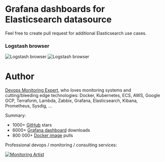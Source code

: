 # Grafana dashboards for Elasticsearch datasource

Feel free to create pull request for additional Elasticsearch use cases.

### Logstash browser

![Logstash browser](https://raw.githubusercontent.com/monitoringartist/grafana-elasticsearch-dashboards/master/logstash/logstash-browser-error.png)
![Logstash browser](https://raw.githubusercontent.com/monitoringartist/grafana-elasticsearch-dashboards/master/logstash/logstash-browser-cron.png)

# Author

[Devops Monitoring Expert](http://www.jangaraj.com 'DevOps / Docker / Kubernetes / AWS ECS / Google GCP / Zabbix / Zenoss / Terraform / Monitoring'),
who loves monitoring systems and cutting/bleeding edge technologies: Docker,
Kubernetes, ECS, AWS, Google GCP, Terraform, Lambda, Zabbix, Grafana, Elasticsearch,
Kibana, Prometheus, Sysdig, ...

Summary:
* 1000+ [GitHub](https://github.com/monitoringartist/) stars
* 6000+ [Grafana dashboard](https://grafana.net/monitoringartist) downloads
* 800 000+ [Docker image](https://hub.docker.com/u/monitoringartist/) pulls

Professional devops / monitoring / consulting services:

[![Monitoring Artist](http://monitoringartist.com/img/github-monitoring-artist-logo.jpg)](http://www.monitoringartist.com 'DevOps / Docker / Kubernetes / AWS ECS / Google GCP / Zabbix / Zenoss / Terraform / Monitoring')
